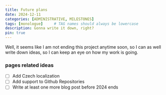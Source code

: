 ```yaml
---
title: Future plans
date: 2024-12-11
categories: [ADMINISTRATIVE, MILESTONES]
tags: [monologue]     # TAG names should always be lowercase
description: Gonna write it down, right?
pin: true
---
```

Well, it seems like I am not ending this project anytime soon, so I can as well write down ideas, so I can keep an eye on how my work is going.
### pages related ideas
- [ ] Add Czech localization
- [ ] Add support to Github Repositories
- [ ] Write at least one more blog post before 2024 ends

[^footnote]: this blog post will be updated in the future, so time stamps will change, but I begun in 2024-12-11.
